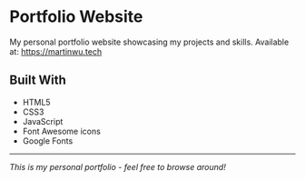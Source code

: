 # Portfolio Website

My personal portfolio website showcasing my projects and skills.
Available at: https://martinwu.tech

## Built With
- HTML5
- CSS3
- JavaScript
- Font Awesome icons
- Google Fonts



---

*This is my personal portfolio - feel free to browse around!*